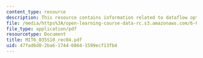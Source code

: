 ```yaml
---
content_type: resource
description: This resource contains information related to dataflow optimization.
file: /media/https%3A/open-learning-course-data-rc.s3.amazonaws.com/6-035-computer-language-engineering-spring-2010/47fad6d02ba6174468641599ecf13fb4_MIT6_035S10_rec04.pdf
file_type: application/pdf
resourcetype: Document
title: MIT6_035S10_rec04.pdf
uid: 47fad6d0-2ba6-1744-6864-1599ecf13fb4
---
```

